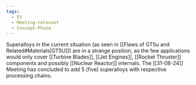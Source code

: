 ```yaml
---
tags:
  - EV
  - Meeting-relevant
  - Concept-Phase
---
```

Superalloys in the current situation (as seen in [[Flaws of GT5u and Related#Materials|GT5U]]) are in a strange position, as the few applications would only cover [[Turbine Blades]], [[Jet Engines]], [[Rocket Thruster]] components and possibly [[Nuclear Reactor]] internals. 
The [[31-08-24]] Meeting has concluded to add 5 (five) superalloys with respective processing chains. 
